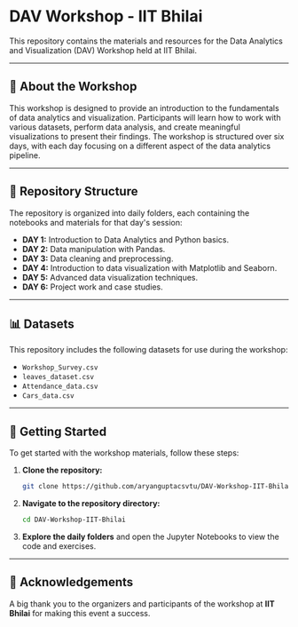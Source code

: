 # DAV Workshop - IIT Bhilai

This repository contains the materials and resources for the Data Analytics and Visualization (DAV) Workshop held at IIT Bhilai.

---

## 📖 About the Workshop

This workshop is designed to provide an introduction to the fundamentals of data analytics and visualization. Participants will learn how to work with various datasets, perform data analysis, and create meaningful visualizations to present their findings. The workshop is structured over six days, with each day focusing on a different aspect of the data analytics pipeline.

---

## 📂 Repository Structure

The repository is organized into daily folders, each containing the notebooks and materials for that day's session:

* **DAY 1:** Introduction to Data Analytics and Python basics.
* **DAY 2:** Data manipulation with Pandas.
* **DAY 3:** Data cleaning and preprocessing.
* **DAY 4:** Introduction to data visualization with Matplotlib and Seaborn.
* **DAY 5:** Advanced data visualization techniques.
* **DAY 6:** Project work and case studies.

---

## 📊 Datasets

This repository includes the following datasets for use during the workshop:

* `Workshop_Survey.csv`
* `leaves_dataset.csv`
* `Attendance_data.csv`
* `Cars_data.csv`

---

## 🚀 Getting Started

To get started with the workshop materials, follow these steps:

1.  **Clone the repository:**
    ```bash
    git clone https://github.com/aryanguptacsvtu/DAV-Workshop-IIT-Bhilai.git
    ```
2.  **Navigate to the repository directory:**
    ```bash
    cd DAV-Workshop-IIT-Bhilai
    ```
3.  **Explore the daily folders** and open the Jupyter Notebooks to view the code and exercises.

---
## 🙏 Acknowledgements

A big thank you to the organizers and participants of the workshop at **IIT Bhilai** for making this event a success.
